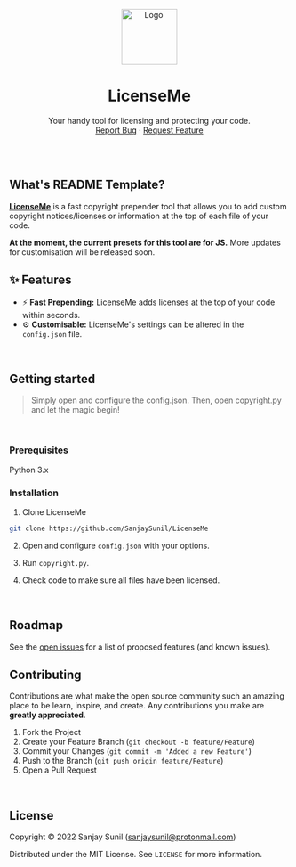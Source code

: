 <!-- Logo -->
<p align="center">
  <a href="https://github.com/SanjaySunil/LicenseMe">
    <img src="./images/logo.png" alt="Logo" width="100" height="100">
  </a>
</p>

<!-- Title -->
<h1 align="center">LicenseMe</h1>
  <p align="center">
    Your handy tool for licensing and protecting your code.
    <br />
    <a href="">Report Bug</a>
    ·
    <a href="">Request Feature</a>
  </p>
</h1>
<br/><br/>

<!-- Information -->

## What's README Template?

[**LicenseMe**](https://github.com/SanjaySunil/LicenseMe) is a fast copyright prepender tool that allows you to add custom copyright notices/licenses or information at the top of each file of your code. 

**At the moment, the current presets for this tool are for JS.** More updates for customisation will be released soon.
<br/>

<!-- Features -->

## ✨ Features

- ⚡ **Fast Prepending:** LicenseMe adds licenses at the top of your code within seconds.
- ⚙ **Customisable:** LicenseMe's settings can be altered in the `config.json` file.
<br/>

<!-- Getting Started -->

## Getting started

> Simply open and configure the config.json. Then, open copyright.py and let the magic begin!
<br/>

<!-- Prerequisites -->

### Prerequisites

Python 3.x
<br/>

<!-- Installation -->

### Installation

1. Clone LicenseMe
```sh
git clone https://github.com/SanjaySunil/LicenseMe
```
2. Open and configure `config.json` with your options.

3. Run `copyright.py`.

4. Check code to make sure all files have been licensed.
<br/>

<!-- ROADMAP -->

## Roadmap

See the [open issues](https://github.com/SanjaySunil/LicenseMe/issues) for a list of proposed features (and known issues).
<br/>

<!-- CONTRIBUTING -->

## Contributing

Contributions are what make the open source community such an amazing place to be learn, inspire, and create. Any contributions you make are **greatly appreciated**.

1. Fork the Project
2. Create your Feature Branch (`git checkout -b feature/Feature`)
3. Commit your Changes (`git commit -m 'Added a new Feature'`)
4. Push to the Branch (`git push origin feature/Feature`)
5. Open a Pull Request
<br/>

## License

Copyright © 2022 Sanjay Sunil (sanjaysunil@protonmail.com)

Distributed under the MIT License. See `LICENSE` for more information.
